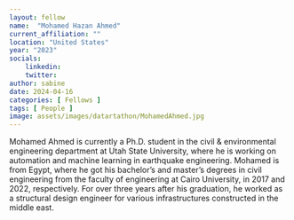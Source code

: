 ```yaml
---
layout: fellow
name:  "Mohamed Hazan Ahmed"
current_affiliation: ""
location: "United States"
year: "2023"
socials:
    linkedin: 
    twitter: 
author: sabine
date: 2024-04-16
categories: [ Fellows ]
tags: [ People ]
image: assets/images/datartathon/MohamedAhmed.jpg
---
```


Mohamed Ahmed is currently a Ph.D. student in the civil & environmental engineering department at Utah State University, where he is working on automation and machine learning in earthquake engineering. Mohamed is from Egypt, where he got his bachelor’s and master’s degrees in civil engineering from the faculty of engineering at Cairo University, in 2017 and 2022, respectively. For over three years after his graduation, he worked as a structural design engineer for various infrastructures constructed in the middle east.